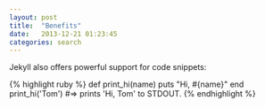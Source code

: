```yaml
---
layout: post
title:  "Benefits"
date:   2013-12-21 01:23:45
categories: search
---
```


Jekyll also offers powerful support for code snippets:

{% highlight ruby %}
def print_hi(name)
  puts "Hi, #{name}"
end
print_hi('Tom')
#=> prints 'Hi, Tom' to STDOUT.
{% endhighlight %}

